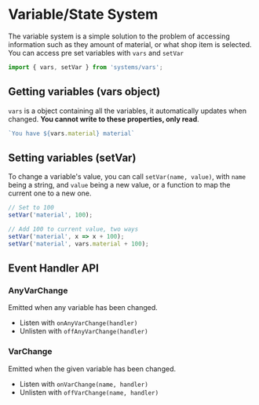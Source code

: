 # Variable/State System
The variable system is a simple solution to the problem of accessing information such as
they amount of material, or what shop item is selected. You can access pre set variables
with `vars` and `setVar`

```javascript
import { vars, setVar } from 'systems/vars';
```

## Getting variables (vars object)
`vars` is a object containing all the variables, it automatically updates when changed.
**You cannot write to these properties, only read**.

```javascript
`You have ${vars.material} material`
```

## Setting variables (setVar)
To change a variable's value, you can call `setVar(name, value)`, with `name` being a
string, and `value` being a new value, or a function to map the current one to a new one.

```javascript
// Set to 100
setVar('material', 100);

// Add 100 to current value, two ways
setVar('material', x => x + 100);
setVar('material', vars.material + 100);
```

## Event Handler API
### AnyVarChange
Emitted when any variable has been changed.

- Listen with `onAnyVarChange(handler)`
- Unlisten with `offAnyVarChange(handler)`

### VarChange
Emitted when the given variable has been changed.

- Listen with `onVarChange(name, handler)`
- Unlisten with `offVarChange(name, handler)`
